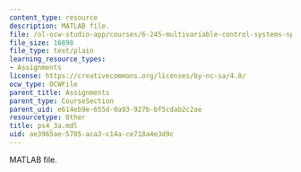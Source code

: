 ```yaml
---
content_type: resource
description: MATLAB file.
file: /ol-ocw-studio-app/courses/6-245-multivariable-control-systems-spring-2004/ae3965ae5785aca3c14ace718a4e3d9c_ps4_3a.mdl
file_size: 16898
file_type: text/plain
learning_resource_types:
- Assignments
license: https://creativecommons.org/licenses/by-nc-sa/4.0/
ocw_type: OCWFile
parent_title: Assignments
parent_type: CourseSection
parent_uid: e614eb9e-655d-0a93-927b-bf5cdab2c2ae
resourcetype: Other
title: ps4_3a.mdl
uid: ae3965ae-5785-aca3-c14a-ce718a4e3d9c
---
```

MATLAB file.